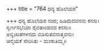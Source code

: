 +++
title = "764 ಧನ್ಯ ಹೊಲೆಯರ"

+++
ಧನ್ಯ ಹೊಲೆಯರ ನಂದ; ಹಿಡಿದುದವನನು ಕನಸು।  
ಸ್ವರ್ಣಸಭೆಯಾ ಶೈವತಾಂಡವದ ಕನಸು॥  
ಅನ್ಯಚಿಂತೆಗಳನದು ಬಿಡಿಸುತವನಾತ್ಮವನು।  
ಚಿನ್ಮಯಕೆ ಸೇರಿಸಿತು - ಮಂಕುತಿಮ್ಮ॥  
